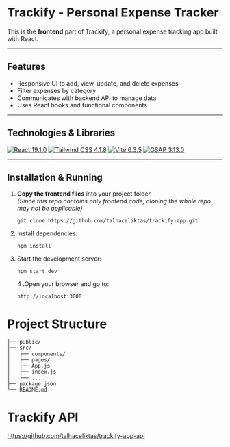 # Trackify - Personal Expense Tracker

This is the **frontend** part of Trackify, a personal expense tracking app built with React.

---

## Features

- Responsive UI to add, view, update, and delete expenses
- Filter expenses by category
- Communicates with backend API to manage data
- Uses React hooks and functional components

---

## Technologies & Libraries

[![React 19.1.0](https://img.shields.io/badge/React-19.1.0-blue?logo=react&logoColor=white)](https://reactjs.org/) [![Tailwind CSS 4.1.8](https://img.shields.io/badge/Tailwind_CSS-4.1.8-blue?logo=tailwind-css&logoColor=white)](https://tailwindcss.com/) [![Vite 6.3.5](https://img.shields.io/badge/Vite-6.3.5-purple?logo=vite&logoColor=white)](https://vitejs.dev/) [![GSAP 3.13.0](https://img.shields.io/badge/GSAP-3.13.0-green?logo=greensock&logoColor=white)](https://greensock.com/gsap/)

---

## Installation & Running

1. **Copy the frontend files** into your project folder.  
   _(Since this repo contains only frontend code, cloning the whole repo may not be applicable)_

   ```
   git clone https://github.com/talhaceliktas/trackify-app.git
   ```

2. Install dependencies:

   ```
   npm install
   ```

3. Start the development server:
   ```
   npm start dev
   ```
   4 .Open your browser and go to:
   ```
   http://localhost:3000
   ```

# Project Structure

```
├── public/
├── src/
│   ├── components/
│   ├── pages/
│   ├── App.js
│   ├── index.js
│   └── ...
├── package.json
└── README.md
```

# Trackify API

https://github.com/talhaceliktas/trackify-app-api
